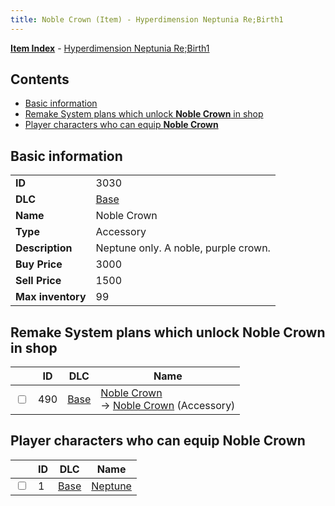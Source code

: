 ```yaml
---
title: Noble Crown (Item) - Hyperdimension Neptunia Re;Birth1
---
```


[**Item Index**](/neptunia/rb1/item/index.html) - [Hyperdimension Neptunia Re;Birth1](/neptunia/rb1)

## Contents

- [Basic information](#basic-information)
- [Remake System plans which unlock **Noble Crown** in shop](#remake-system-plans-which-unlock-noble-crown-in-shop)
- [Player characters who can equip **Noble Crown**](#player-characters-who-can-equip-noble-crown)
## Basic information

|   |   |
| -- | -- |
| **ID** | 3030 |
| **DLC** | [Base](/neptunia/rb1/dlc/1-base.html) |
| **Name** | Noble Crown |
| **Type** | Accessory |
| **Description** | Neptune only. A noble, purple crown. |
| **Buy Price** | 3000 |
| **Sell Price** | 1500 |
| **Max inventory** | 99 |


## Remake System plans which unlock **Noble Crown** in shop

|    | ID | DLC | Name |
| -- | -- | --- | ---- |
| <input type="checkbox" id="rb1-remake-1-490" class="trackbox" /> | 490 | [Base](/neptunia/rb1/dlc/1-base.html) | [Noble Crown](/neptunia/rb1/remake/1-490-noble-crown.html)<br /> → [Noble Crown](/neptunia/rb1/item/1-3030-noble-crown.html) (Accessory) |


## Player characters who can equip **Noble Crown**

|    | ID | DLC | Name |
| -- | -- | --- | ---- |
| <input type="checkbox" id="rb1-player-1-1" class="trackbox" /> | 1 | [Base](/neptunia/rb1/dlc/1-base.html) | [Neptune](/neptunia/rb1/player/1-1-neptune.html) |
